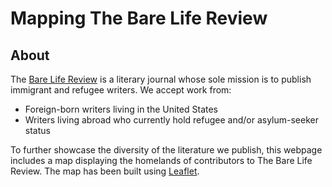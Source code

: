 # Mapping The Bare Life Review

## About

The [Bare Life Review](www.barelifereview.org) is a literary journal whose sole mission is to publish immigrant and refugee writers. We accept work from:

- Foreign-born writers living in the United States
- Writers living abroad who currently hold refugee and/or asylum-seeker status

To further showcase the diversity of the literature we publish, this webpage includes a map displaying the homelands of contributors to The Bare Life Review. The map has been built using [Leaflet](https://leafletjs.com/examples/quick-start/).
